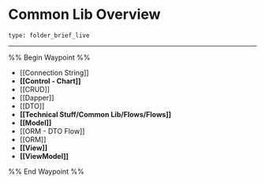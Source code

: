 # Common Lib Overview
 
```ccard
type: folder_brief_live
```
 
---

%% Begin Waypoint %%
- [[Connection String]]
- **[[Control - Chart]]**
- [[CRUD]]
- [[Dapper]]
- [[DTO]]
- **[[Technical Stuff/Common Lib/Flows/Flows]]**
- **[[Model]]**
- [[ORM - DTO Flow]]
- [[ORM]]
- **[[View]]**
- **[[ViewModel]]**

%% End Waypoint %%